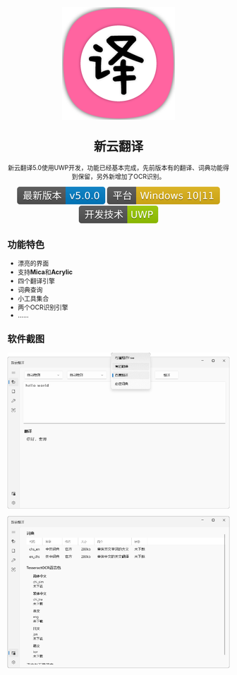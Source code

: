 <p align="center">
  <img width="256" align="center" src="Images/logo.png">
</p>
<h1 align="center">
  新云翻译
</h1>
<p align="center">
  新云翻译5.0使用UWP开发，功能已经基本完成，先前版本有的翻译、词典功能得到保留，另外新增加了OCR识别。
</p>
<p align="center">
  <a style="text-decoration:none">
    <img src="Images/releases.svg" alt="Releases" />
  </a>
  <a style="text-decoration:none">
    <img src="Images/platform.svg" alt="Platform" />
  </a>
  <a style="text-decoration:none">
    <img src="Images/technology.svg" alt="Technology" />
  </a>
</p>





## 功能特色
* 漂亮的界面
* 支持**Mica**和**Acrylic**
* 四个翻译引擎
* 词典查询
* 小工具集合
* 两个OCR识别引擎
* ……

## 软件截图

![01](Images/1.png)

![02](Images/2.png)
